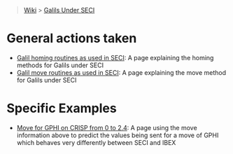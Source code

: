 > [Wiki](Home) > [Galils Under SECI](galils-under-seci)

# General actions taken
- [Galil homing routines as used in SECI](Homing-Galils-under-SECI): A page explaining the homing methods for Galils under SECI
- [Galil move routines as used in SECI](move-galils-under-SECI): A page explaining the move method for Galils under SECI

# Specific Examples
- [Move for GPHI on CRISP from 0 to 2.4](move-gphi): A page using the move information above to predict the values being sent for a move of GPHI which behaves very differently between SECI and IBEX
